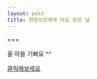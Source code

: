 ```yaml
---
layout: post
title: 현정이모에게 타요 받은 날 
---
```

===

울 아들 기뻐요 ^^

[클릭해보세요](https://photos.google.com/story/AF1QipOPJc_-ASZQ804JdAeikBzUDOLZaOZQmB5SXTWvCgTzBPWnxDfOZGedptc5_tvb6Q)
